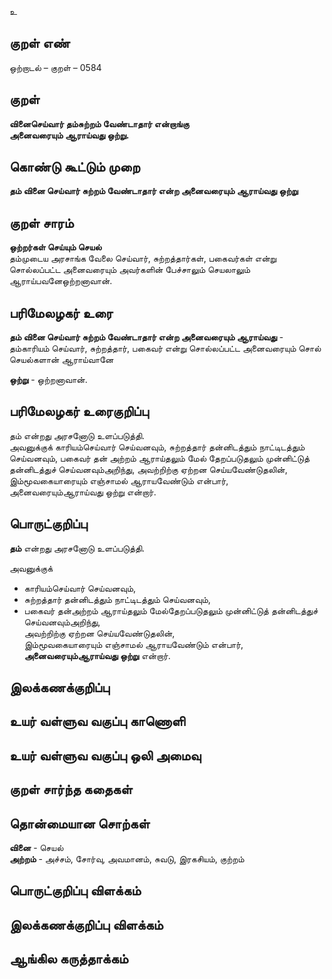 உ

## குறள் எண் 

ஒற்றாடல்  – குறள் – 0584  

## குறள் 

**வினைசெய்வார் தம்சுற்றம் வேண்டாதார் என்றாங்கு  
அனைவரையும் ஆராய்வது ஒற்று.**  

## கொண்டு கூட்டும் முறை

**தம் வினை செய்வார் சுற்றம் வேண்டாதார் என்ற அனைவரையும் ஆராய்வது ஒற்று**  

## குறள் சாரம் 

**ஒற்றர்கள் செய்யும் செயல்**  
தம்முடைய அரசாங்க வேலை செய்வார், சுற்றத்தார்கள், பகைவர்கள் என்று சொல்லப்பட்ட அனைவரையும் அவர்களின் பேச்சாலும் செயலாலும் ஆராய்பவனேஒற்றனாவான்.  

## பரிமேலழகர் உரை

**தம் வினை செய்வார் சுற்றம் வேண்டாதார் என்ற அனைவரையும் ஆராய்வது** - தம்காரியம் செய்வார், சுற்றத்தார், பகைவர் என்று சொல்லப்பட்ட அனைவரையும் சொல் செயல்களான் ஆராய்வானே  

**ஒற்று** - ஒற்றனாவான்.  

## பரிமேலழகர் உரைகுறிப்பு   

தம் என்றது அரசனோடு உளப்படுத்தி.  
அவனுக்குக் காரியம்செய்வார் செய்வனவும், சுற்றத்தார் தன்னிடத்தும் நாட்டிடத்தும் செய்வனவும், பகைவர் தன் அற்றம் ஆராய்தலும் மேல் தேறப்படுதலும் முன்னிட்டுத் தன்னிடத்துச் செய்வனவும்அறிந்து, அவற்றிற்கு ஏற்றன செய்யவேண்டுதலின், இம்மூவகையாரையும் எஞ்சாமல் ஆராயவேண்டும் என்பார், அனைவரையும்ஆராய்வது ஒற்று என்றார்.   

## பொருட்குறிப்பு 

**தம்** என்றது அரசனோடு உளப்படுத்தி.  

அவனுக்குக்  
* காரியம்செய்வார் செய்வனவும்,  
* சுற்றத்தார் தன்னிடத்தும் நாட்டிடத்தும் செய்வனவும்,  
* பகைவர் தன்அற்றம் ஆராய்தலும் மேல்தேறப்படுதலும் முன்னிட்டுத் தன்னிடத்துச் செய்வனவும்அறிந்து,  
அவற்றிற்கு ஏற்றன செய்யவேண்டுதலின்,  
இம்மூவகையாரையும் எஞ்சாமல் ஆராயவேண்டும் என்பார், **அனைவரையும்ஆராய்வது ஒற்று** என்றார்.    

## இலக்கணக்குறிப்பு  


## உயர் வள்ளுவ வகுப்பு காணொளி


## உயர் வள்ளுவ வகுப்பு ஒலி அமைவு 

 
## குறள் சார்ந்த கதைகள் 


## தொன்மையான சொற்கள்

**வினை** - செயல்   
**அற்றம்** - அச்சம், சோர்வு, அவமானம், சுவடு, இரகசியம், குற்றம்   

## பொருட்குறிப்பு விளக்கம்


## இலக்கணக்குறிப்பு விளக்கம்


## ஆங்கில கருத்தாக்கம் 


